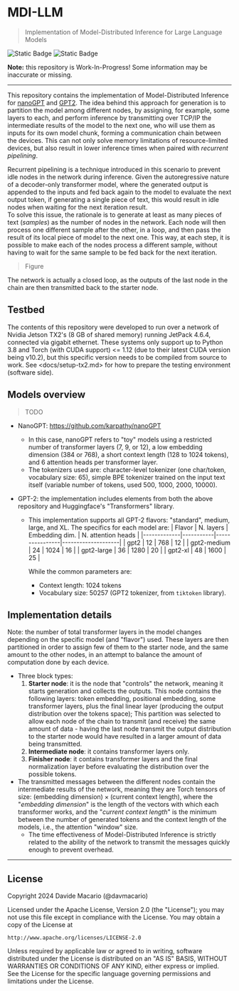 # MDI-LLM

> Implementation of Model-Distributed Inference for Large Language Models

![Static Badge](https://img.shields.io/badge/Python-3.8%2C%203.10-blue?style=flat&logo=Python&logoColor=yellow)
![Static Badge](https://img.shields.io/badge/PyTorch-1.12%2C_2.1.2-red?style=flat&logo=PyTorch)

**Note:** this repository is Work-In-Progress! Some information may be inaccurate or missing.

---

This repository contains the implementation of Model-Distributed Inference for [nanoGPT](https://github.com/karpathy/nanoGPT) and [GPT2](https://huggingface.co/openai-community/gpt2).
The idea behind this approach for generation is to partition the model among different nodes, by assigning, for example, some layers to each, and perform inference by transmitting over TCP/IP the intermediate results of the model to the next one, who will use them as inputs for its own model chunk, forming a communication chain between the devices.
This can not only solve memory limitations of resource-limited devices, but also result in lower inference times when paired with _recurrent pipelining_.

Recurrent pipelining is a technique introduced in this scenario to prevent idle nodes in the network during inference.
Given the autoregressive nature of a decoder-only transformer model, where the generated output is appended to the inputs and fed back again to the model to evaluate the next output token, if generating a single piece of text, this would result in idle nodes when waiting for the next iteration result.\
To solve this issue, the rationale is to generate at least as many pieces of text (_samples_) as the number of nodes in the network.
Each node will then process one different sample after the other, in a loop, and then pass the result of its local piece of model to the next one.
This way, at each step, it is possible to make each of the nodes process a different sample, without having to wait for the same sample to be fed back for the next iteration.

> Figure

The network is actually a closed loop, as the outputs of the last node in the chain are then transmitted back to the starter node.

## Testbed

The contents of this repository were developed to run over a network of Nvidia Jetson TX2's (8 GB of shared memory) running JetPack 4.6.4, connected via gigabit ethernet.
These systems only support up to Python 3.8 and Torch (with CUDA support) <= 1.12 (due to their latest CUDA version being v10.2), but this specific version needs to be compiled from source to work.
See <docs/setup-tx2.md> for how to prepare the testing environment (software side).

## Models overview

> TODO

- NanoGPT: <https://github.com/karpathy/nanoGPT>
  - In this case, nanoGPT refers to "toy" models using a restricted number of transformer layers (7, 9, or 12), a low embedding dimension (384 or 768), a short context length (128 to 1024 tokens), and 6 attention heads per transformer layer.
  - The tokenizers used are: character-level tokenizer (one char/token, vocabulary size: 65), simple BPE tokenizer trained on the input text itself (variable number of tokens, used 500, 1000, 2000, 10000).
- GPT-2: the implementation includes elements from both the above repository and Huggingface's "Transformers" library.

  - This implementation supports all GPT-2 flavors: "standard", medium, large, and XL.
    The specifics for each model are:
    | Flavor | N. layers | Embedding dim. | N. attention heads |
    |-------------|-----------|----------------|--------------------|
    | gpt2 | 12 | 768 | 12 |
    | gpt2-medium | 24 | 1024 | 16 |
    | gpt2-large | 36 | 1280 | 20 |
    | gpt2-xl | 48 | 1600 | 25 |

    While the common parameters are:

    - Context length: 1024 tokens
    - Vocabulary size: 50257 (GPT2 tokenizer, from `tiktoken` library).

## Implementation details

Note: the number of total transformer layers in the model changes depending on the specific model (and "flavor") used.
These layers are then partitioned in order to assign few of them to the starter node, and the same amount to the other nodes, in an attempt to balance the amount of computation done by each device.

- Three block types:
  1. **Starter node**: it is the node that "controls" the network, meaning it starts generation and collects the outputs.
     This node contains the following layers: token embedding, positional embedding, some transformer layers, plus the final linear layer (producing the output distribution over the tokens space);
     This partition was selected to allow each node of the chain to transmit (and receive) the same amount of data - having the last node transmit the output distribution to the starter node would have resulted in a larger amount of data being transmitted.
  2. **Intermediate node**: it contains transformer layers only.
  3. **Finisher node**: it contains transformer layers and the final normalization layer before evaluating the distribution over the possible tokens.
- The transmitted messages between the different nodes contain the intermediate results of the network, meaning they are Torch tensors of size: $(\text{embedding dimension}) \times (\text{current context length})$, where the "_embedding dimension_" is the length of the vectors with which each transformer works, and the "_current context length_" is the minimum between the number of generated tokens and the context length of the models, i.e., the attention "window" size.
  - The time effectiveness of Model-Distributed Inference is strictly related to the ability of the network to transmit the messages quickly enough to prevent overhead.

---

## License

Copyright 2024 Davide Macario (@davmacario)

Licensed under the Apache License, Version 2.0 (the "License");
you may not use this file except in compliance with the License.
You may obtain a copy of the License at

    http://www.apache.org/licenses/LICENSE-2.0

Unless required by applicable law or agreed to in writing, software
distributed under the License is distributed on an "AS IS" BASIS,
WITHOUT WARRANTIES OR CONDITIONS OF ANY KIND, either express or implied.
See the License for the specific language governing permissions and
limitations under the License.
